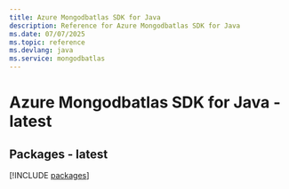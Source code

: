 ```yaml
---
title: Azure Mongodbatlas SDK for Java
description: Reference for Azure Mongodbatlas SDK for Java
ms.date: 07/07/2025
ms.topic: reference
ms.devlang: java
ms.service: mongodbatlas
---
```

# Azure Mongodbatlas SDK for Java - latest
## Packages - latest
[!INCLUDE [packages](mongodbatlas-index.md)]
